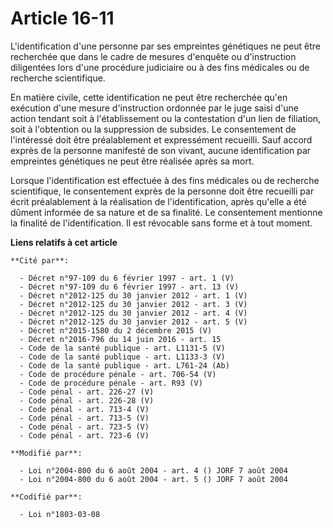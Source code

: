 # Article 16-11

L'identification d'une personne par ses empreintes génétiques ne peut être recherchée que dans le cadre de mesures d'enquête
ou d'instruction diligentées lors d'une procédure judiciaire ou à des fins médicales ou de recherche scientifique.

En matière civile, cette identification ne peut être recherchée qu'en exécution d'une mesure d'instruction ordonnée par le
juge saisi d'une action tendant soit à l'établissement ou la contestation d'un lien de filiation, soit à l'obtention ou la
suppression de subsides. Le consentement de l'intéressé doit être préalablement et expressément recueilli. Sauf accord exprès
de la personne manifesté de son vivant, aucune identification par empreintes génétiques ne peut être réalisée après sa mort.

Lorsque l'identification est effectuée à des fins médicales ou de recherche scientifique, le consentement exprès de la
personne doit être recueilli par écrit préalablement à la réalisation de l'identification, après qu'elle a été dûment
informée de sa nature et de sa finalité. Le consentement mentionne la finalité de l'identification. Il est révocable sans
forme et à tout moment.

**Liens relatifs à cet article**

	**Cité par**:

	  - Décret n°97-109 du 6 février 1997 - art. 1 (V)
	  - Décret n°97-109 du 6 février 1997 - art. 13 (V)
	  - Décret n°2012-125 du 30 janvier 2012 - art. 1 (V)
	  - Décret n°2012-125 du 30 janvier 2012 - art. 3 (V)
	  - Décret n°2012-125 du 30 janvier 2012 - art. 4 (V)
	  - Décret n°2012-125 du 30 janvier 2012 - art. 5 (V)
	  - Décret n°2015-1580 du 2 décembre 2015 (V)
	  - Décret n°2016-796 du 14 juin 2016 - art. 15
	  - Code de la santé publique - art. L1131-5 (V)
	  - Code de la santé publique - art. L1133-3 (V)
	  - Code de la santé publique - art. L761-24 (Ab)
	  - Code de procédure pénale - art. 706-54 (V)
	  - Code de procédure pénale - art. R93 (V)
	  - Code pénal - art. 226-27 (V)
	  - Code pénal - art. 226-28 (V)
	  - Code pénal - art. 713-4 (V)
	  - Code pénal - art. 713-5 (V)
	  - Code pénal - art. 723-5 (V)
	  - Code pénal - art. 723-6 (V)

	**Modifié par**:

	  - Loi n°2004-800 du 6 août 2004 - art. 4 () JORF 7 août 2004
	  - Loi n°2004-800 du 6 août 2004 - art. 5 () JORF 7 août 2004

	**Codifié par**:

	  - Loi n°1803-03-08
